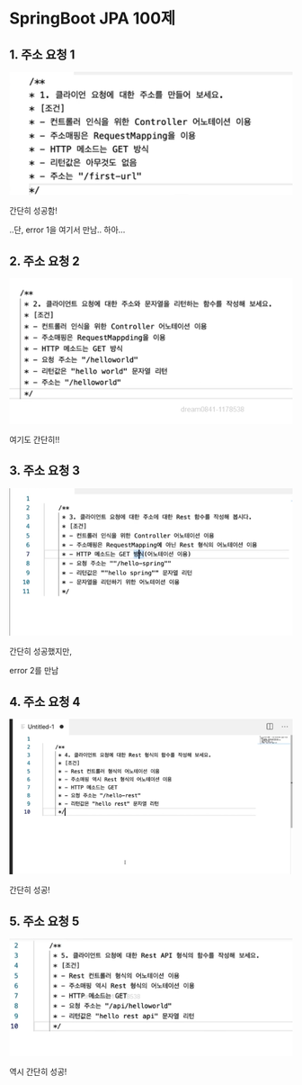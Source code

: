 # SpringBoot JPA 100제

## 1. 주소 요청 1
![](/IMAGE/JPA%20문제%201.png)

간단히 성공함!

..단, error 1을 여기서 만남.. 하아...


## 2. 주소 요청 2
![](/IMAGE/문제%202.png)

여기도 간단히!!


## 3. 주소 요청 3
![](/IMAGE/문제%203.png)


간단히 성공했지만,

error 2를 만남



## 4. 주소 요청 4
![](/IMAGE/문제%204.png)

간단히 성공!

## 5. 주소 요청 5
![](IMAGE/문제%205.png)

역시 간단히 성공!
